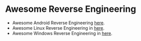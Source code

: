 # Awesome Reverse Engineering


- Awesome Android Reverse Engineering [here](https://github.com/cybersecurity-dev/awesome-android-reverse-engineering).
- Awesome Linux Reverse Engineering in [here](https://github.com/cybersecurity-dev/awesome-linux-reverse-engineering).
- Awesome Windows Reverse Engineering in [here](https://github.com/cybersecurity-dev/awesome-windows-reverse-engineering).
